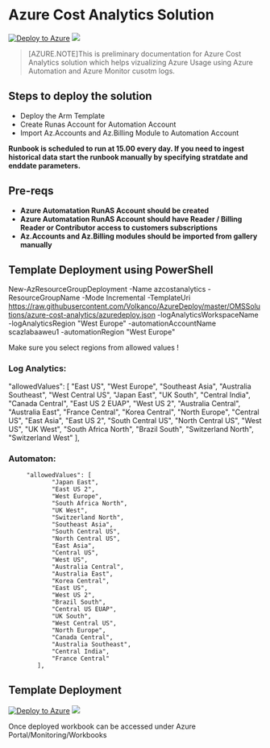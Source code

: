 # Azure Cost Analytics Solution 

[![Deploy to Azure](http://azuredeploy.net/deploybutton.png)](https://portal.azure.com/#create/Microsoft.Template/uri/https%3A%2F%2Fraw.githubusercontent.com%2FVolkanco%2FAzureDeploy%2Fmaster%2FOMSSolutions%2Fazure-cost-analytics%2Fazuredeploy.json) 
<a href="http://armviz.io/#/?load=https%3A%2F%2raw.githubusercontent.com%2FVolkanco%2FAzureDeploy%2Fmaster%2FOMSSolutions%2Fazure-cost-analytics%2Fazuredeploy.json" target="_blank">
    <img src="http://armviz.io/visualizebutton.png"/>
</a>

>[AZURE.NOTE]This is preliminary documentation for Azure Cost Analytics solution which helps vizualizing Azure Usage using Azure Automation and Azure Monitor cusotm logs.




## Steps to deploy the solution 

* Deploy the Arm Template
* Create Runas Account for Automation Account
* Import Az.Accounts and Az.Billing   Module to Automation Account

**Runbook is scheduled to run at 15.00  every day. If you need to ingest historical data start the runbook manually by specifying stratdate and enddate parameters.**


## Pre-reqs

- **Azure Automatation RunAS Account should be created**
- **Azure Automatation RunAS Account should have Reader / Billing Reader or Contributor access to customers subscriptions**
- **Az.Accounts and Az.Billing modules should be imported from gallery manually**


## Template Deployment using PowerShell

New-AzResourceGroupDeployment -Name azcostanalytics -ResourceGroupName <yourRG> -Mode Incremental -TemplateUri https://raw.githubusercontent.com/Volkanco/AzureDeploy/master/OMSSolutions/azure-cost-analytics/azuredeploy.json  -logAnalyticsWorkspaceName <your LA WS> -logAnalyticsRegion "West Europe" -automationAccountName scazlabaaweu1 -automationRegion "West Europe"

Make sure you select regions from  allowed values !

### Log Analytics:
 "allowedValues": [
               "East US",
                "West Europe",
                "Southeast Asia",
                "Australia Southeast",
                "West Central US",
                "Japan East",
                "UK South",
                "Central India",
                "Canada Central",
                "East US 2 EUAP",
                "West US 2",
                "Australia Central",
                "Australia East",
                "France Central",
                "Korea Central",
                "North Europe",
                "Central US",
                "East Asia",
                "East US 2",
                "South Central US",
                "North Central US",
                "West US",
                "UK West",
                "South Africa North",
                "Brazil South",
                "Switzerland North",
                "Switzerland West"
            ],            

### Automaton:
         "allowedValues": [
                "Japan East",
                "East US 2",
                "West Europe",
                "South Africa North",
                "UK West",
                "Switzerland North",
                "Southeast Asia",
                "South Central US",
                "North Central US",
                "East Asia",
                "Central US",
                "West US",
                "Australia Central",
                "Australia East",
                "Korea Central",
                "East US",
                "West US 2",
                "Brazil South",
                "Central US EUAP",
                "UK South",
                "West Central US",
                "North Europe",
                "Canada Central",
                "Australia Southeast",
                "Central India",
                "France Central"
            ],





## Template Deployment

[![Deploy to Azure](http://azuredeploy.net/deploybutton.png)](https://portal.azure.com/#create/Microsoft.Template/uri/https%3A%2F%2Fraw.githubusercontent.com%2FVolkanco%2FAzureDeploy%2Fmaster%2FOMSSolutions%2Fazure-cost-analytics%2Fazuredeploy.json) 
<a href="http://armviz.io/#/?load=https%3A%2F%2raw.githubusercontent.com%2FVolkanco%2FAzureDeploy%2Fmaster%2FOMSSolutions%2Fazure-cost-analytics%2Fazuredeploy.json" target="_blank">
    <img src="http://armviz.io/visualizebutton.png"/>
</a>

Once deployed workbook can be accessed under Azure Portal/Monitoring/Workbooks

